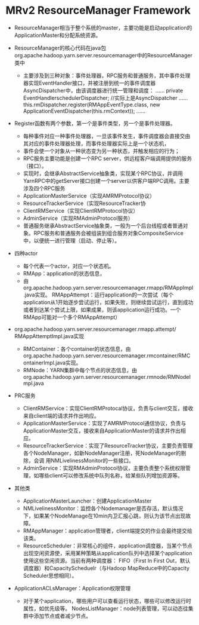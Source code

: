 # MRv2 ResourceManager  Framework

* ResourceManager相当于整个系统的master，主要功能是启动application的ApplicationMaster和分配系统资源。
* ResourceManager的核心代码在java包org.apache.hadoop.yarn.server.resourcemanager中的ResourceManager类中
  * 主要涉及到三种对象：事件处理器，RPC服务和普通服务，其中事件处理器实现EventHandler接口，并被注册到统一的事件调度器AsyncDispatcher中，由该调度器进行统一管理和调度：
……
private EventHandler<SchedulerEvent>schedulerDispatcher; //实际上是AsyncDispatcher
……
this.rmDispatcher.register(RMAppEventType.class,
new ApplicationEventDispatcher(this.rmContext));
……

* Register函数有两个参数，第一个是事件类型，另一个是事件处理器。
  * 每种事件对应一种事件处理器，一旦该事件发生，事件调度器会直接交由其对应的事件处理器处理，而事件处理器实际上是一个状态机，
  * 事件会使一个对象从一种状态变为另一种状态，并触发相应的行为；
  * RPC服务主要功能是创建一个RPC server，供远程客户端调用提供的服务（接口）。 
  * 实现时，会继承AbstractService抽象类，实现某个RPC协议，并调用YarnRPC中的getServer接口创建一个server以供客户端RPC调用。主要涉及四个RPC服务
  * ApplicationMasterService（实现AMRMProtocol协议）
  * ResourceTrackerService（实现ResourceTracker协
  * ClientRMService（实现ClientRMProtocol协议）
  * AdminService（实现RMAdminProtocol服务）
  * 普通服务继承AbstractService抽象类，一般为一个后台线程或者普通对象。RPC服务和普通服务会被组装到组合服务对象CompositeService中，以便统一进行管理（启动、停止等）。

* 四种actor
  * 每个代表一个actor，对应一个状态机。
  * RMApp：application的状态信息，
  * 由org.apache.hadoop.yarn.server.resourcemanager.rmapp/RMAppImpl.java实现。
RMAppAttempt：运行application的一次尝试（每个application从1开始逐步尝试运行，如果失败，则继续尝试运行，直到成功或者到达某个尝试上限，如果成果，则该application运行成功。一个RMApp可能对一个多个RMAppAttempt）
* org.apache.hadoop.yarn.server.resourcemanager.rmapp.attempt/
RMAppAttemptImpl.java实现
  * RMContainer：各个container的状态信息，由org.apache.hadoop.yarn.server.resourcemanager.rmcontainer/RMContainerImpl.java实现。
  * RMNode：YARN集群中每个节点的状态信息，由org.apache.hadoop.yarn.server.resourcemanager.rmnode/RMNodeImpl.java

* PRC服务
  * ClientRMService：实现ClientRMProtocal协议，负责与client交互，接收来自client端的请求并作出响应。
  * ApplicationMasterService：实现了AMRMProtocol通信协议，负责与ApplicationMaster交互，接收来自ApplicationMaster的请求并作出相应。
  * ResourceTrackerService：实现了ResourceTracker协议，主要负责管理各个NodeManager，如新NodeManager注册，死NodeManager的剔除，会调  用NMLivelinessMonitor的一些接口。
  * AdminService：实现RMAdminProtocol协议，主要负责整个系统权限管理，如哪些client可以修改系统中队列名称，给某些队列增加资源等。

* 其他类
  * ApplicationMasterLauncher：创建ApplicationMaster
  * NMLivelinessMonitor：监控各个Nodemanager是否存活，默认情况下，如果某个NodeManage在10min内卫汇报心跳，则认为该节点出现故障。
  * RMAppManager：application管理者，client端提交的作业会最终提交给该类。
  * ResourceScheduler：非常核心的组件，application调度器，当某个节点出现空闲资源使，采用某种策略从application队列中选择某个application使用这些空闲资源。当前有两种调度器： FIFO（First In First Out，默认调度器）和CapacityScheduelr（与Hadoop MapReduce中的Capacity Scheduler思想相同）。
* ApplicationACLsManager：Application权限管理
  * 对于某个application，哪些用户可以查看运行状态，哪些可以修改运行时属性，如优先级等。
NodesListManager：node列表管理，可以动态往集群中添加节点或者减少节点。
 
